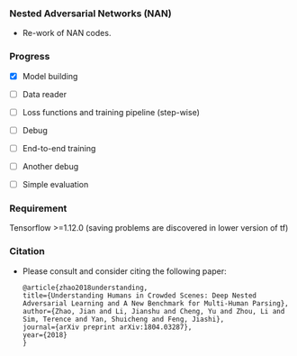 ### Nested Adversarial Networks (NAN)

- Re-work of NAN codes. 

### Progress

- [x] Model building

- [ ] Data reader

- [ ] Loss functions and training pipeline (step-wise)

- [ ] Debug

- [ ] End-to-end training

- [ ] Another debug

- [ ] Simple evaluation

### Requirement 

Tensorflow >=1.12.0 (saving problems are discovered in lower version of tf)

### Citation
- Please consult and consider citing the following paper:


      @article{zhao2018understanding,
      title={Understanding Humans in Crowded Scenes: Deep Nested Adversarial Learning and A New Benchmark for Multi-Human Parsing},
      author={Zhao, Jian and Li, Jianshu and Cheng, Yu and Zhou, Li and Sim, Terence and Yan, Shuicheng and Feng, Jiashi},
      journal={arXiv preprint arXiv:1804.03287},
      year={2018}
      }
